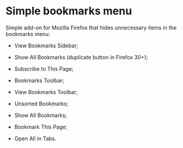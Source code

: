 # Simple bookmarks menu

Simple add-on for Mozilla Firefox that hides unnecessary items in the bookmarks menu:

* View Bookmarks Sidebar;

* Show All Bookmarks (duplicate button in Firefox 30+);

* Subscribe to This Page;

* Bookmarks Toolbar;

* View Bookmarks Toolbar;

* Unsorted Bookmarks;

* Show All Bookmarks;

* Bookmark This Page;

* Open All in Tabs.
